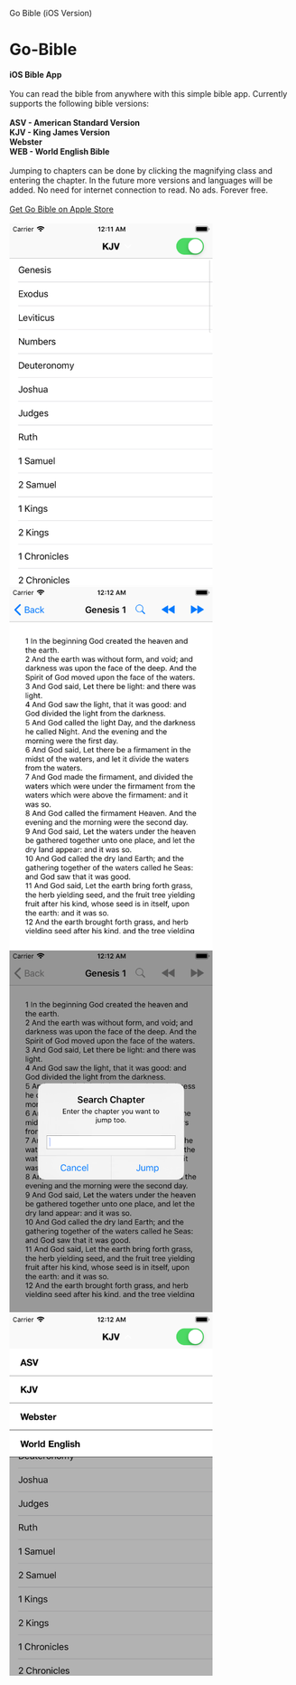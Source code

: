 Go Bible (iOS Version)

# Go-Bible
<b>iOS Bible App</b><br>
<br>You can read the bible from anywhere with this simple bible app. Currently supports the following bible versions:
<br><br><b>ASV - American Standard Version
<br>KJV - King James Version
<br>Webster
<br>WEB - World English Bible
<br><br></b>
Jumping to chapters can be done by clicking the magnifying class and entering the chapter. 
In the future more versions and languages will be added. No need for internet connection to read. No ads. Forever free.<br><br>
<a href="https://play.google.com/store/apps/details?id=com.goplaychess.gobible">Get Go Bible on Apple Store</a><br>
<br>
<img src="/screenshots/books_go_bible.png"  width="360" height="640" />
<img src="/screenshots/genesis_go_bible.png"  width="360" height="640" />
<img src="/screenshots/search_go_bible.png"  width="360" height="640" />
<img src="/screenshots/selectversion_go_bible.png"  width="360" height="640" />
